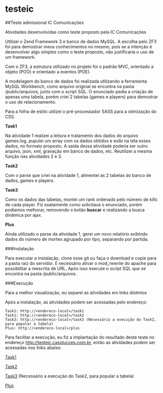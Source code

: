 # testeic

##Teste admissional IC Comunicações

Atividades desenvolvidas como teste proposto pela IC Comunicações

Utilizei o Zend Framework 3 e banco de dados MySQL. A escolha pelo ZF3 foi para demostrar meus conhecimentos no mesmo, pois se a intenção é desenvolver algo simples como o teste proposto, não justificaria o uso de um framework. 

Com o ZF3, a estrutura utilizado no projeto foi o padrão MVC, orientado a objeto (POO) e orientado a eventos (POE).

A modelagem do banco de dados foi realizada utilizando a ferramenta MySQL Workbench, como arquivo original se encontra na pasta /public/arquivos, junto com o script SQL. O enunciado pedia a criação de apenas uma tabela, porém criei 2 tabelas (games e players) para demostrar o uso de relacionamento.

Para a folha de estilo utilizei o pré-processador SASS para a otimização do CSS.


**Task1**

Na atividade 1 realizei a leitura e tratamento dos dados do arquivo games.log, pupulei um array com os dados obtidos e exibi na tela esses dados, no formato proposto. A saida dessa atividade poderia ser outro arquivo, json, xml, gravação em banco de dados, etc. Reutilizei a mesma função nas atividades 2 e 3. 

**Task2**
 
Com o parse que criei na atividade 1, alimentei as 2 tabelas do banco de dados, games e players.

**Task3**

Como os dados das tabelas, montei um rank ordenado pelo número de kills de cada player. Fiz exatamente como solicitava o enunciado, porém podiamos melhorar, removendo o botão **buscar** e realizando a busca dinâmica por ajax.

**Plus**
 
Ainda utilizado o parse da atividade 1, gerei um novo relatório exibindo dados do número de mortes agrupado por tipo, separando por partida.


###Instalação

Para executar a instalação, clone esse git ou faça o download e copie para a pasta raiz do servidor. É necessário ativar o mod_rewrite do apache para possibilitar a reescrita de URL. Após isso execute o script SQL que se encontra na pasta /public/arquivos.

###Execução

Para a melhor visualização, eu separei as atividades em links distintos

Após a instalação, as atividades podem ser acessadas pelo endereço:  

```
Task1: http://<endereco-local>/task1
Task1: http://<endereco-local>/task2
Task3: http://<endereco-local>/task3 (Necessário a execução do Task2, para popular a tabela)
Plus: http://<endereco-local>/plus
```

Para facilitar a execução, eu fiz a implantação do resultado deste teste no endereço http://testeic.casolucoes.com.br, então as atividades podem ser acessadas nos links abaixo:

[Task1](http://testeic.casolucoes.com.br/task1)

[Task2](http://testeic.casolucoes.com.br/task2)

[Task3](http://testeic.casolucoes.com.br/task3) (Necessário a execução do Task2, para popular a tabela)

[Plus](http://testeic.casolucoes.com.br/plus)
